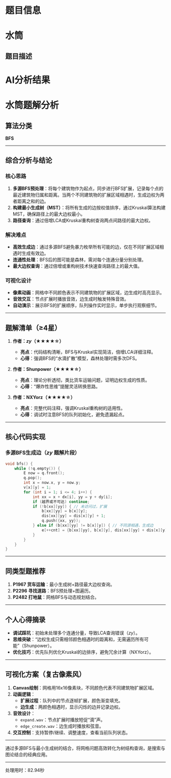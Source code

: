 # 题目信息

# 水筒

## 题目描述

[problemUrl]: https://atcoder.jp/contests/joisc2014/tasks/joisc2014_e

# AI分析结果



# 水筒题解分析

## 算法分类
**BFS**

---

## 综合分析与结论
### 核心思路
1. **多源BFS预处理**：将每个建筑物作为起点，同步进行BFS扩展，记录每个点的最近建筑物归属和距离。当两个不同建筑物的扩展区域相遇时，生成边权为两者距离之和的边。
2. **构建最小生成树（MST）**：将所有生成的边按权值排序，通过Kruskal算法构建MST，确保路径上的最大边权最小。
3. **路径查询**：通过倍增LCA或Kruskal重构树查询两点间路径的最大边权。

### 解决难点
- **高效生成边**：通过多源BFS避免暴力枚举所有可能的边，仅在不同扩展区域相遇时生成有效边。
- **连通性处理**：BFS后的图可能是森林，需对每个连通分量分别处理。
- **最大边权查询**：通过倍增或重构树技术快速查询路径上的最大值。

### 可视化设计
- **像素动画**：网格中不同颜色表示不同建筑物的扩展区域，边生成时高亮显示。
- **音效交互**：节点扩展时播放音效，边生成时触发特殊音效。
- **自动演示**：展示BFS的扩展顺序，队列操作实时显示，单步执行观察细节。

---

## 题解清单（≥4星）
1. **作者：_zy_（★★★★☆）**  
   - **亮点**：代码结构清晰，BFS与Kruskal实现简洁，倍增LCA详细注释。
   - **心得**：强调BFS的“水滴扩散”模型，森林处理时需多次DFS。

2. **作者：Shunpower（★★★★☆）**  
   - **亮点**：理论分析透彻，类比货车运输问题，证明边权生成的性质。
   - **心得**：“爆炸性思维”提醒灵活转换思路。

3. **作者：NXYorz（★★★★☆）**  
   - **亮点**：完整代码注释，强调Kruskal重构树的适用性。
   - **心得**：调试时注意BFS的队列初始化，避免遗漏起点。

---

## 核心代码实现
### 多源BFS生成边（_zy_ 题解片段）
```cpp
void bfs() {
    while (!q.empty()) {
        E now = q.front(); 
        q.pop();
        int x = now.x, y = now.y;
        v[x][y] = 1;
        for (int i = 1; i <= 4; i++) {
            int xx = x + dx[i], yy = y + dy[i];
            if (越界或不可达) continue;
            if (!b[xx][yy]) { // 未访问过，扩展
                b[xx][yy] = b[x][y];
                dis[xx][yy] = dis[x][y] + 1;
                q.push({xx, yy});
            } else if (b[xx][yy] != b[x][y]) { // 不同源相遇，生成边
                e[++cnt] = {b[xx][yy], b[x][y], dis[xx][yy] + dis[x][y]};
            }
        }
    }
}
```

---

## 同类型题推荐
1. **P1967 货车运输**：最小生成树+路径最大边权查询。
2. **P2296 寻找道路**：BFS预处理+图遍历。
3. **P2482 打地鼠**：网格BFS与动态规划结合。

---

## 个人心得摘录
- **调试踩坑**：初始未处理多个连通分量，导致LCA查询错误（_zy_）。
- **思维突破**：“边权生成只需相邻颜色相遇时的距离和，无需遍历所有可能”（Shunpower）。
- **优化技巧**：优先队列优化Kruskal的边排序，避免冗余计算（NXYorz）。

---

## 可视化方案（复古像素风）
1. **Canvas绘制**：网格用16x16像素块，不同颜色代表不同建筑物扩展区域。
2. **动画逻辑**：
   - **扩展过程**：队列中的节点逐帧扩展，颜色渐变填充。
   - **边生成**：两颜色相遇时，显示闪烁的边并记录边权。
3. **音效设计**：
   - `expand.wav`：节点扩展时播放短促“滴”声。
   - `edge_create.wav`：边生成时播放和弦音。
4. **交互控制**：支持暂停/继续、调整速度，查看当前队列状态。

---

通过多源BFS与最小生成树的结合，将网格问题高效转化为树结构查询，是搜索与图论结合的经典应用。

---
处理用时：82.94秒
